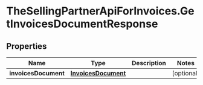 # TheSellingPartnerApiForInvoices.GetInvoicesDocumentResponse

## Properties

Name | Type | Description | Notes
------------ | ------------- | ------------- | -------------
**invoicesDocument** | [**InvoicesDocument**](InvoicesDocument.md) |  | [optional] 


